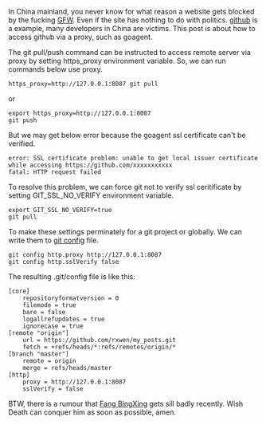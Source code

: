 In China mainland, you never know for what reason a website gets blocked by the fucking [GFW](http://en.wikipedia.org/wiki/Golden_Shield_Project). Even if the site has nothing to do with politics.  [github](http://github.com) is a example, many developers in China are victims.  This post is about how to access github via a proxy, such as goagent.


The git pull/push command can be instructed to access remote server via proxy by setting https_proxy environment variable. So, we can run commands below use proxy.

    https_proxy=http://127.0.0.1:8087 git pull

or

    export https_proxy=http://127.0.0.1:8087
    git push


But we may get below error because the goagent ssl certificate can't be verified.

    error: SSL certificate problem: unable to get local issuer certificate while accessing https://github.com/xxxxxxxxxxx
    fatal: HTTP request failed


To resolve this problem, we can force git not to verify ssl ceritificate by setting GIT_SSL_NO_VERIFY environment variable.

    export GIT_SSL_NO_VERIFY=true
    git pull


To make these settings perminately for a git project or globally. We can write them to [git config](http://linux.die.net/man/1/git-config) file.

    git config http.proxy http://127.0.0.1:8087
    git config http.sslVerify false


The resulting .git/config file is like this:

    [core]
        repositoryformatversion = 0
        filemode = true
        bare = false
        logallrefupdates = true
        ignorecase = true
    [remote "origin"]
        url = https://github.com/rxwen/my_posts.git
        fetch = +refs/heads/*:refs/remotes/origin/*
    [branch "master"]
        remote = origin
        merge = refs/heads/master
    [http]
        proxy = http://127.0.0.1:8087
        sslVerify = false


BTW, there is a rumour that [Fang BingXing](http://en.wikipedia.org/wiki/Fang_Binxing) gets sill badly recently. Wish Death can conquer him as soon as possible, amen.
